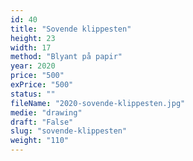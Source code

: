 ```yaml
---
id: 40
title: "Sovende klippesten"
height: 23
width: 17
method: "Blyant på papir"
year: 2020
price: "500"
exPrice: "500"
status: ""
fileName: "2020-sovende-klippesten.jpg"
medie: "drawing"
draft: "False"
slug: "sovende-klippesten"
weight: "110"
---
```

